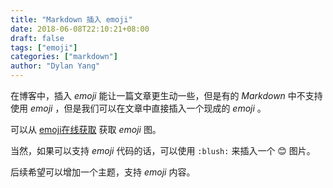 ```yaml
---
title: "Markdown 插入 emoji"
date: 2018-06-08T22:10:21+08:00
draft: false
tags: ["emoji"]
categories: ["markdown"]
author: "Dylan Yang"
---
```


在博客中，插入 *emoji* 能让一篇文章更生动一些，但是有的 *Markdown* 中不支持使用 *emoji* ，但是我们可以在文章中直接插入一个现成的 *emoji* 。

<!--more-->

可以从 [emoji在线获取](https://twitter.github.io/twemoji/2/test/preview.html) 获取 *emoji* 图。

当然，如果可以支持 *emoji* 代码的话，可以使用 `:blush:` 来插入一个 😊 图片。

后续希望可以增加一个主题，支持 *emoji* 内容。